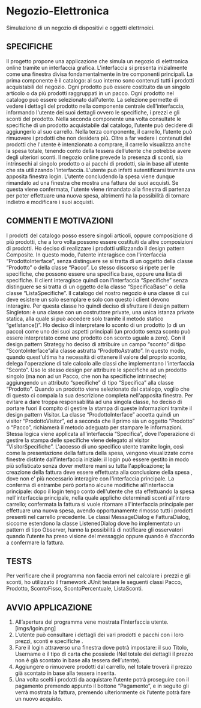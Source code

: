 # Negozio-Elettronica
Simulazione di un negozio di dispositivi e oggetti elettrnoici.

## SPECIFICHE
Il progetto propone una applicazione che simula un negozio di elettronica online tramite un interfaccia grafica. 
L’interfaccia si presenta inizialmente come una finestra divisa fondamentalmente in tre componenti principali.
La prima componente è il catalogo: al suo interno sono contenuti tutti i prodotti acquistabili del
negozio. Ogni prodotto può essere costituito da un singolo articolo o da più prodotti raggruppati in
un pacco.
Ogni prodotto nel catalogo può essere selezionato dall'utente. La selezione permette di vedere i
dettagli del prodotto nella componente centrale dell'interfaccia, informando l'utente dei suoi dettagli
ovvero le specifiche, i prezzi e gli sconti del prodotto.
Nella seconda componente una volta consultate le specifiche di un prodotto acquistabile dal
catalogo, l’utente può decidere di aggiungerlo al suo carrello.
Nella terza componente, il carrello, l’utente può rimuovere i prodotti che non desidera più.
Oltre a far vedere i contenuti dei prodotti che l'utente è intenzionato a comprare, il carrello
visualizza anche la spesa totale, tenendo conto della tessera dell’utente che potrebbe avere degli
ulteriori sconti.
Il negozio online prevede la presenza di sconti, sia intrinsechi al singolo prodotto o ai pacchi di
prodotti, sia in base all'utente che sta utilizzando l'interfaccia.
L'utente può infatti autentificarsi tramite una apposita finestra login.
L’utente concludendo la spesa viene dunque rimandato ad una finestra che mostra una fattura dei
suoi acquisti. Se questa viene confermata, l'utente viene rimandato alla finestra di partenza per poter
effettuare una nuova spesa, altrimenti ha la possibilità di tornare indietro e modificare i suoi
acquisti.

## COMMENTI E MOTIVAZIONI
I prodotti del catalogo posso essere singoli articoli, oppure composizione di più prodotti, che
a loro volta possono essere costituiti da altre composizioni di prodotti. Ho deciso di realizzare
i prodotti utilizzando il design pattern Composite. In questo modo, l'utente interagisce con
l'interfaccia “ProdottoInterface”, senza distinguere se si tratta di un oggetto della classe “Prodotto”
o della classe “Pacco”.
Lo stesso discorso si ripete per le specifiche, che possono essere una specifica base, oppure una lista
di specifiche. Il client interagisce quindi con l'interfaccia “Specifiche” senza distinguere se si tratta
di un oggetto della classe “SpecificaBase” o della classe “ListaSpecifiche”.
Il catalogo del nostro negozio è una classe di cui deve esistere un solo esemplare e solo con questo i
client devono interagire. Per questa classe ho quindi deciso di sfruttare il design pattern
Singleton: è una classe con un costruttore private, una unica istanza private statica, alla quale si può
accedere solo tramite il metodo statico “getIstance()”.
Ho deciso di interpretare lo sconto di un prodotto (o di un pacco) come uno dei suoi aspetti
principali (un prodotto senza sconto può essere interpretato come uno prodotto con sconto uguale a
zero).
Con il design pattern Strategy ho deciso di attribuire un campo “sconto” di tipo
“ScontoInterface”alla classe astratta “ProdottoAstratto”. In questo modo, quando quest'ultima ha
necessità di ottenere il valore del proprio sconto, delega l'operazione di tale calcolo alle classi che
implementano l'interfaccia “Sconto”.
Uso lo stesso design per attribuire le specifiche ad un prodotto singolo (ma non ad un Pacco, che
non ha specifiche intrinseche) aggiungendo un attributo “specifiche” di tipo “Specifica” alla classe
“Prodotto”.
Quando un prodotto viene selezionato dal catalogo, voglio che di questo ci compaia la sua
descrizione completa nell'apposita finestra. Per evitare a dare troppa responsabilità ad una singola
classe, ho deciso di portare fuori il compito di gestire la stampa di queste informazioni tramite
il design pattern Visitor. La classe “ProdottoInterface” accetta quindi un visitor “ProdottoVisitor”,
ed a seconda che il primo sia un oggetto “Prodotto” o “Pacco”, richiamerà il metodo adeguato per
stampare le informazioni.
Stessa logica viene applicata all'interfaccia “Specifica”, dove l'operazione di gestire la stampa delle
specifiche viene delegato al visitor “VisitorSpecifiche”.
L'accesso di uno specifico utente tramite login, così come la presentazione della fattura della spesa,
vengono visualizzate come finestre distinte dall'interfaccia iniziale: il login può essere gestito in
modo più sofisticato senza dover mettere mani su tutta l'applicazione; la creazione della fattura deve
essere effettuata alla conclusione della spesa , dove non e' più necessario interagire con l'interfaccia
principale.
La conferma di entrambe però portano alcune modifiche all'interfaccia principale: dopo il login
tengo conto dell'utente che sta effettuando la spesa nell'interfaccia principale, nella quale
applicho determinati sconti all'intero carrello; confermata la fattura si vuole ritornare
all'interfaccia principale per effettuare una nuova spesa, avendo opportunamente rimosso tutti i
prodotti presenti nel carrello precedente.
Le classi MessageDialog e FatturaDialog, siccome estendono la classe ListenedDialog dove
ho implementato un pattern di tipo Observer, hanno la possibilità di notificare gli osservatori
quando l’utente ha preso visione del messaggio oppure quando è d’accordo a confermare la fattura.

## TESTS
Per verificare che il programma non faccia errori nel calcolare i prezzi e gli sconti, ho
utilizzato il framework JUnit testare le seguenti classi Pacco, Prodotto, ScontoFisso,
ScontoPercentuale, ListaSconti.

## AVVIO APPLICAZIONE
1) All’apertura del programma vene mostrata l’interfaccia utente. [imgs/lgoin.png]
2) L’utente può consultare i dettagli dei vari prodotti e pacchi con i loro prezzi, sconti e specifiche .
3) Fare il login attraverso una finestra dove potrà impostare: il suo Titolo, Username e il tipo di
carta che possiede (Nel totale dei dettagli il prezzo non è già scontato in base alla tessera
dell’utente).
4) Aggiungere o rimuovere prodotti dal carrello, nel totale troverà il prezzo già scontato in
base alla tessera inserita.
5) Una volta scelti i prodotti da acquistare l’utente potrà proseguire con il pagamento
premendo appunto il bottone “Pagamento”, e in seguito gli verrà mostrata la fattura, premendo
ulteriormente ok l’utente potrà fare un nuovo acquisto.
